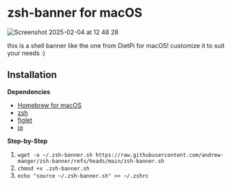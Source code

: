 # zsh-banner for macOS

![Screenshot 2025-02-04 at 12 48 28](https://github.com/user-attachments/assets/a8451919-8af9-4cf7-8eff-45a597083fb2)

this is a shell banner like the one from DietPi for macOS!
customize it to suit your needs :)

## Installation
**Dependencies**
- [Homebrew for macOS](https://brew.sh)
- [zsh](https://formulae.brew.sh/formula/zsh#default)
- [figlet](https://formulae.brew.sh/formula/figlet#default)
- [jq](https://formulae.brew.sh/formula/jq)

**Step-by-Step**
1. `wget -o ~/.zsh-banner.sh https://raw.githubusercontent.com/andrew-manger/zsh-banner/refs/heads/main/zsh-banner.sh`
2. `chmod +x .zsh-banner.sh`
3. `echo "source ~/.zsh-banner.sh" >> ~/.zshrc`



